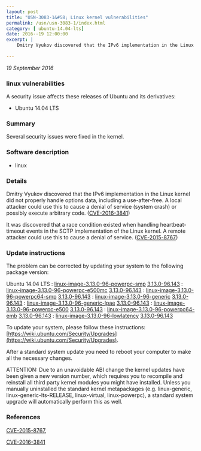 ```yaml
---
layout: post
title: "USN-3083-1&#58; Linux kernel vulnerabilities"
permalink: /usn/usn-3083-1/index.html
category: [ ubuntu-14.04-lts]
date: 2016--19 12:00:00
excerpt: |
    Dmitry Vyukov discovered that the IPv6 implementation in the Linux kernel did not properly handle options data, including a use-after-free. A local attacker could use this to cause a denial of service (system crash) or possibly execute arbitrary code. ([CVE-2016-3841](http://people.ubuntu.com/~ubuntu-security/cve/CVE-2016-3841))
    
--- 
```

 
 

*19 September 2016*

### linux vulnerabilities

A security issue affects these releases of Ubuntu and its derivatives:

* Ubuntu 14.04 LTS

### Summary

Several security issues were fixed in the kernel. 

### Software description

* linux 

### Details

Dmitry Vyukov discovered that the IPv6 implementation in the Linux kernel did not properly handle options data, including a use-after-free. A local attacker could use this to cause a denial of service (system crash) or possibly execute arbitrary code. ([CVE-2016-3841](http://people.ubuntu.com/~ubuntu-security/cve/CVE-2016-3841))

It was discovered that a race condition existed when handling heartbeat- timeout events in the SCTP implementation of the Linux kernel. A remote attacker could use this to cause a denial of service. ([CVE-2015-8767](http://people.ubuntu.com/~ubuntu-security/cve/CVE-2015-8767)) 

### Update instructions

The problem can be corrected by updating your system to the following package version:

Ubuntu 14.04 LTS
 : [linux-image-3.13.0-96-powerpc-smp](https://launchpad.net/ubuntu/+source/linux) <span> [3.13.0-96.143](https://launchpad.net/ubuntu/+source/linux/3.13.0-96.143) </span> 
 : [linux-image-3.13.0-96-powerpc-e500mc](https://launchpad.net/ubuntu/+source/linux) <span> [3.13.0-96.143](https://launchpad.net/ubuntu/+source/linux/3.13.0-96.143) </span> 
 : [linux-image-3.13.0-96-powerpc64-smp](https://launchpad.net/ubuntu/+source/linux) <span> [3.13.0-96.143](https://launchpad.net/ubuntu/+source/linux/3.13.0-96.143) </span> 
 : [linux-image-3.13.0-96-generic](https://launchpad.net/ubuntu/+source/linux) <span> [3.13.0-96.143](https://launchpad.net/ubuntu/+source/linux/3.13.0-96.143) </span> 
 : [linux-image-3.13.0-96-generic-lpae](https://launchpad.net/ubuntu/+source/linux) <span> [3.13.0-96.143](https://launchpad.net/ubuntu/+source/linux/3.13.0-96.143) </span> 
 : [linux-image-3.13.0-96-powerpc-e500](https://launchpad.net/ubuntu/+source/linux) <span> [3.13.0-96.143](https://launchpad.net/ubuntu/+source/linux/3.13.0-96.143) </span> 
 : [linux-image-3.13.0-96-powerpc64-emb](https://launchpad.net/ubuntu/+source/linux) <span> [3.13.0-96.143](https://launchpad.net/ubuntu/+source/linux/3.13.0-96.143) </span> 
 : [linux-image-3.13.0-96-lowlatency](https://launchpad.net/ubuntu/+source/linux) <span> [3.13.0-96.143](https://launchpad.net/ubuntu/+source/linux/3.13.0-96.143) </span> 

To update your system, please follow these instructions: [https://wiki.ubuntu.com/Security/Upgrades](https://wiki.ubuntu.com/Security/Upgrades).

After a standard system update you need to reboot your computer to make all the necessary changes.

ATTENTION: Due to an unavoidable ABI change the kernel updates have been given a new version number, which requires you to recompile and reinstall all third party kernel modules you might have installed. Unless you manually uninstalled the standard kernel metapackages (e.g. linux-generic, linux-generic-lts-RELEASE, linux-virtual, linux-powerpc), a standard system upgrade will automatically perform this as well. 

### References

 
 [CVE-2015-8767](http://people.ubuntu.com/~ubuntu-security/cve/CVE-2015-8767), 

 [CVE-2016-3841](http://people.ubuntu.com/~ubuntu-security/cve/CVE-2016-3841)
 


